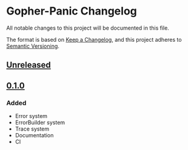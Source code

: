 # Gopher-Panic Changelog

All notable changes to this project will be documented in this file.

The format is based on [Keep a Changelog](https://keepachangelog.com/en/1.0.0/),
and this project adheres to [Semantic Versioning](https://semver.org/spec/v2.0.0.html).

## [Unreleased]

## [0.1.0]

### Added

- Error system
- ErrorBuilder system
- Trace system
- Documentation
- CI

[unreleased]: https://github.com/ulphidius/gopher-panic/compare/v0.1.0...master
[0.1.0]: https://github.com/ulphidius/gopher-panic/compare/v0.1.0
